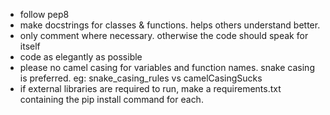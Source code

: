 - follow pep8
- make docstrings for classes & functions. helps others understand better.
- only comment where necessary. otherwise the code should speak for itself
- code as elegantly as possible
- please no camel casing for variables and function names. snake casing is preferred. eg: snake_casing_rules vs camelCasingSucks
- if external libraries are required to run, make a requirements.txt containing the pip install command for each.
